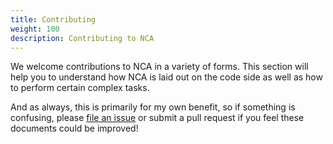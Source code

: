 ```yaml
---
title: Contributing
weight: 100
description: Contributing to NCA
---
```


We welcome contributions to NCA in a variety of forms.  This section will help
you to understand how NCA is laid out on the code side as well as how to
perform certain complex tasks.

And as always, this is primarily for my own benefit, so if something is
confusing, please
[file an issue](https://github.com/uoregon-libraries/newspaper-curation-app/issues)
or submit a pull request if you feel these documents could be improved!
